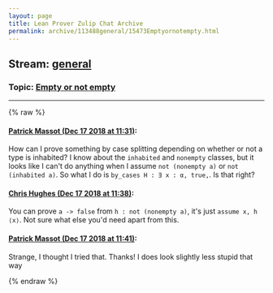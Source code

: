 ```yaml
---
layout: page
title: Lean Prover Zulip Chat Archive 
permalink: archive/113488general/15473Emptyornotempty.html
---
```


## Stream: [general](index.html)
### Topic: [Empty or not empty](15473Emptyornotempty.html)

---


{% raw %}
#### [ Patrick Massot (Dec 17 2018 at 11:31)](https://leanprover.zulipchat.com/#narrow/stream/113488-general/topic/Empty%20or%20not%20empty/near/152017713):
<p>How can I prove something by case splitting depending on whether or not a type is inhabited? I know about the <code>inhabited</code> and <code>nonempty</code> classes, but it looks like I can't do anything when I assume <code>not (nonempty a)</code> or <code>not (inhabited a)</code>. So what I do is <code>by_cases H : ∃ x : α, true,</code>. Is that right?</p>

#### [ Chris Hughes (Dec 17 2018 at 11:38)](https://leanprover.zulipchat.com/#narrow/stream/113488-general/topic/Empty%20or%20not%20empty/near/152018000):
<p>You can prove <code>a -&gt; false</code> from <code>h : not (nonempty a)</code>, it's just <code>assume x, h ⟨x⟩</code>. Not sure what else you'd need apart from this.</p>

#### [ Patrick Massot (Dec 17 2018 at 11:41)](https://leanprover.zulipchat.com/#narrow/stream/113488-general/topic/Empty%20or%20not%20empty/near/152018113):
<p>Strange, I thought I tried that. Thanks! I does look slightly less stupid that way</p>


{% endraw %}
